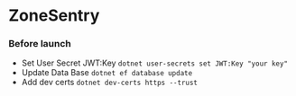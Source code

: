 # ZoneSentry
### Before launch
- Set User Secret JWT:Key `dotnet user-secrets set JWT:Key "your key"`
- Update Data Base `dotnet ef database update`
- Add dev certs `dotnet dev-certs https --trust`